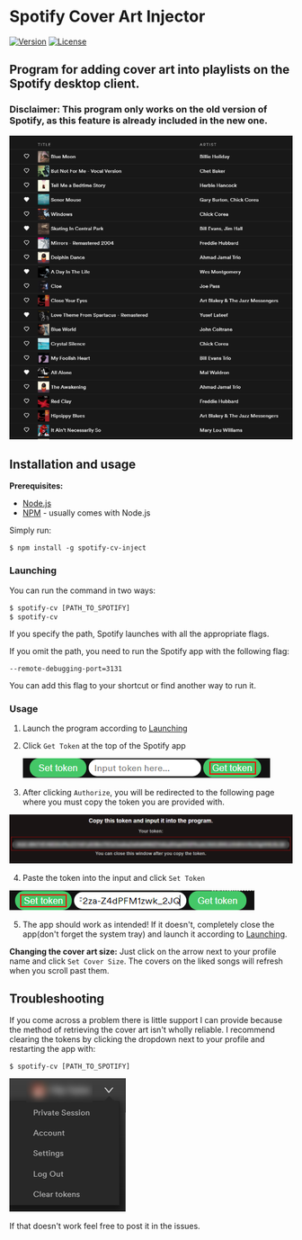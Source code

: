 # Spotify Cover Art Injector

[![Version](https://img.shields.io/npm/v/spotify-cv-inject.svg)](https://npmjs.org/package/spotify-cv-inject)
[![License](https://img.shields.io/npm/l/spotify-cv-inject.svg)](https://github.com/filiptrplan/spotify-cover-art/blob/master/LICENSE)

## Program for adding cover art into playlists on the Spotify desktop client.

### Disclaimer: This program only works on the old version of Spotify, as this feature is already included in the new one.

![Preview](images/preview.png)

## Installation and usage
**Prerequisites:**
 - [Node.js](https://nodejs.org/en/)
 - [NPM](https://www.npmjs.com/get-npm) - usually comes with Node.js
  

Simply run:
```
$ npm install -g spotify-cv-inject
```
### Launching
You can run the command in two ways:
```
$ spotify-cv [PATH_TO_SPOTIFY]
$ spotify-cv
```
If you specify the path, Spotify launches with all the appropriate flags. 

If you omit the path, you need to run the Spotify app with the following flag:
```
--remote-debugging-port=3131
```
You can add this flag to your shortcut or find another way to run it.

### Usage
1. Launch the program according to [Launching](#launching)
2. Click `Get Token` at the top of the Spotify app
   
   ![Get Token](images/get.png)

3. After clicking `Authorize`, you will be redirected to the following page where you must copy the token you are provided with.

![Copy Token](images/token.png)

4. Paste the token into the input and click `Set Token`

![Set Token](images/copied.png)

5. The app should work as intended! If it doesn't, completely close the app(don't forget the system tray) and launch it according to [Launching](#launching).

**Changing the cover art size:** Just click on the arrow next to your profile name and click `Set Cover Size`. The covers on the liked songs will refresh when you scroll past them.

## Troubleshooting
If you come across a problem there is little support I can provide because the method of retrieving the cover art isn't wholly reliable. I recommend clearing the tokens by clicking the dropdown next to your profile and restarting the app with: 
```
$ spotify-cv [PATH_TO_SPOTIFY]
```

![Clear Tokens](images/clear.png)

If that doesn't work feel free to post it in the issues.
